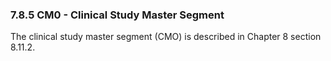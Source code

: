 ### 7.8.5 CM0 - Clinical Study Master Segment

The clinical study master segment (CMO) is described in Chapter 8 section 8.11.2.
